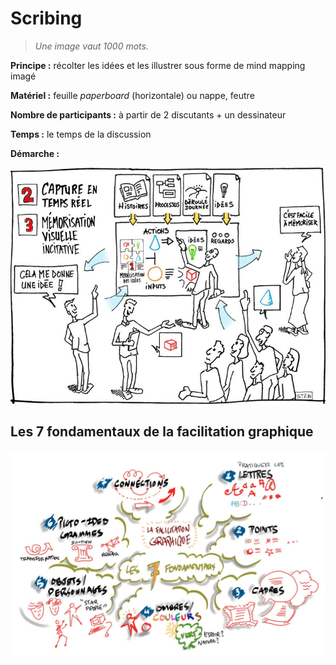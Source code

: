 # Scribing

> *Une image vaut 1000 mots.*

**Principe :** récolter les idées et les illustrer sous forme de mind mapping imagé

**Matériel :** feuille *paperboard* (horizontale) ou nappe, feutre

**Nombre de participants :** à partir de 2 discutants + un dessinateur

**Temps :** le temps de la discussion

**Démarche :**

![facilitation_graphique](https://github.com/cpcoop/animer_ateliers/blob/master/representer_visuellement_idees/facilitation_graphique.jpg?raw=true)

## Les 7 fondamentaux de la facilitation graphique

![fondamentaux_facilitation_graphique](https://github.com/cpcoop/animer_ateliers/blob/master/representer_visuellement_idees/fondamentaux_facilitation_graphique.jpg?raw=true)
